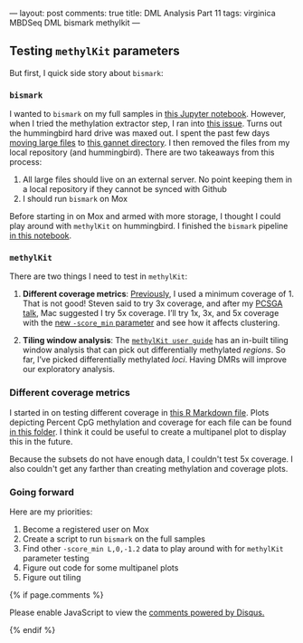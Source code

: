 —
layout: post
comments: true
title: DML Analysis Part 11
tags: virginica MBDSeq DML bismark methylkit
—

## Testing `methylKit` parameters

But first, I quick side story about `bismark`:

### `bismark`

I wanted to `bismark` on my full samples in [this Jupyter notebook](https://github.com/RobertsLab/project-virginica-oa/blob/master/notebooks/2018-10-04-Bismark-Full-Samples-Revised-Parameters.ipynb). However, when I tried the methylation extractor step, I ran into [this issue](https://github.com/RobertsLab/resources/issues/414). Turns out the hummingbird hard drive was maxed out. I spent the past few days [moving large files](https://genefish.wordpress.com/2018/10/11/update-to-project-virginica-oa-repository-contents/) to [this gannet directory](http://gannet.fish.washington.edu/spartina/2018-10-10-project-virginica-oa-Large-Files/). I then removed the files from my local repository (and hummingbird). There are two takeaways from this process:

1. All large files should live on an external server. No point keeping them in a local repository if they cannot be synced with Github
2. I should run `bismark` on Mox

Before starting in on Mox and armed with more storage, I thought I could play around with `methylKit` on hummingbird. I finished the `bismark` pipeline [in this notebook](https://github.com/RobertsLab/project-virginica-oa/blob/master/notebooks/2018-10-03-Bismark-Parameter-Testing.ipynb).

### `methylKit`

There are two things I need to test in `methylKit`:

1. **Different coverage metrics**: [Previously](https://yaaminiv.github.io/Gonad-Methylation-Analysis-Part18/), I used a minimum coverage of 1. That is not good! Steven said to try 3x coverage, and after my [PCSGA talk](), Mac suggested I try 5x coverage. I’ll try 1x, 3x, and 5x coverage with the [new `-score_min` parameter](https://yaaminiv.github.io/DML-Analysis-Part10/) and see how it affects clustering.

2. **Tiling window analysis**: The [`methylKit user guide`](http://bioconductor.org/packages/3.7/bioc/vignettes/methylKit/inst/doc/methylKit.html#35_tiling_windows_analysis) has an in-built tiling window analysis that can pick out differentially methylated *regions*. So far, I’ve picked differentially methylated *loci*. Having DMRs will improve our exploratory analysis.

### Different coverage metrics

I started in on testing different coverage in [this R Markdown file](https://github.com/RobertsLab/project-virginica-oa/blob/master/analyses/2018-10-11-MethylKit-Parameter-Testing/2018-10-11-MethylKit-Parameter-Testing.Rmd). Plots depicting Percent CpG methylation and coverage for each file can be found [in this folder](https://github.com/RobertsLab/project-virginica-oa/tree/master/analyses/2018-10-11-MethylKit-Parameter-Testing). I think it could be useful to create a multipanel plot to display this in the future.

Because the subsets do not have enough data, I couldn't test 5x coverage. I also couldn't get any farther than creating methylation and coverage plots.

### Going forward

Here are my priorities:

1. Become a registered user on Mox
2. Create a script to run `bismark` on the full samples
3. Find other `-score_min L,0,-1.2` data to play around with for `methylKit` parameter testing
4. Figure out code for some multipanel plots
5. Figure out tiling

{% if page.comments %}

<div id=“disqus_thread”></div>
<script>

/**
*  RECOMMENDED CONFIGURATION VARIABLES: EDIT AND UNCOMMENT THE SECTION BELOW TO INSERT DYNAMIC VALUES FROM YOUR PLATFORM OR CMS.
*  LEARN WHY DEFINING THESE VARIABLES IS IMPORTANT: https://disqus.com/admin/universalcode/#configuration-variables*/
/*
var disqus_config = function () {
this.page.url = PAGE_URL;  // Replace PAGE_URL with your page’s canonical URL variable
this.page.identifier = PAGE_IDENTIFIER; // Replace PAGE_IDENTIFIER with your page’s unique identifier variable
};
*/
(function() { // DON’T EDIT BELOW THIS LINE
var d = document, s = d.createElement(‘script’);
s.src = ‘https://the-responsible-grad-student.disqus.com/embed.js';
s.setAttribute(‘data-timestamp’, +new Date());
(d.head || d.body).appendChild(s);
})();
</script>
<noscript>Please enable JavaScript to view the <a href=“https://disqus.com/?ref_noscript”>comments powered by Disqus.</a></noscript>

{% endif %}

<script id=“dsq-count-scr” src=“//the-responsible-grad-student.disqus.com/count.js” async></script>
